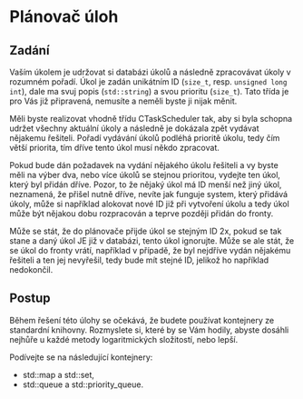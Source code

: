 # Plánovač úloh

## Zadání
Vaším úkolem je udržovat si databázi úkolů a následně zpracovávat úkoly v rozumném pořadí.
Úkol je zadán unikátním ID (`size_t`, resp. `unsigned long int`), dale ma svuj popis (`std::string`) a svou prioritu (`size_t`). Tato třída je pro Vás již připravená, nemusíte a neměli byste ji nijak měnit.

Měli byste realizovat vhodně třídu CTaskScheduler tak, aby si byla schopna udržet všechny aktuální úkoly a následně je dokázala zpět vydávat nějakemu řešiteli. Pořadí vydávání úkolů podléhá prioritě úkolu, tedy čím větší priorita, tím dříve tento úkol musí někdo zpracovat.

Pokud bude dán požadavek na vydání nějakého úkolu řešiteli a vy byste měli na výber dva, nebo více úkolů se stejnou prioritou, vydejte ten úkol, který byl přidán dříve. Pozor, to že nějaký úkol má ID menší než jiný úkol, neznamená, že přišel nutně dříve, nevíte jak funguje system, který přidává úkoly, může si například alokovat nové ID již při vytvoření úkolu a tedy úkol může být nějakou dobu rozpracován a teprve později přidán do fronty.

Může se stát, že do plánovače přijde úkol se stejným ID 2x, pokud se tak stane a daný úkol JE již v databázi, tento úkol ignorujte. Může se ale stát, že se úkol do fronty vrátí, například v případě, že byl nejdříve vydán nějakému řešiteli a ten jej nevyřešil, tedy bude mít stejné ID, jelikož ho například nedokončil.

## Postup
Během řešení této úlohy se očekává, že budete používat kontejnery ze standardní knihovny. Rozmyslete si, které by se Vám hodily, abyste dosáhli nejhůře u každé metody logaritmických složitostí, nebo lepší. 

Podívejte se na následující kontejnery:
* std::map a std::set,
* std::queue a std::priority_queue.